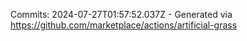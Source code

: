 Commits: 2024-07-27T01:57:52.037Z - Generated via https://github.com/marketplace/actions/artificial-grass
<br>
